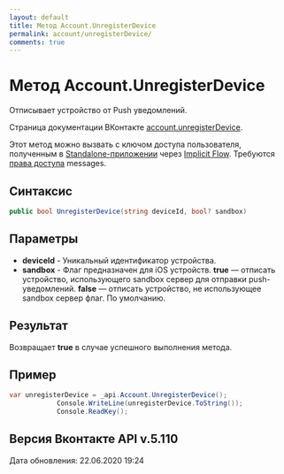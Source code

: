 ```yaml
---
layout: default
title: Метод Account.UnregisterDevice
permalink: account/unregisterDevice/
comments: true
---
```

# Метод Account.UnregisterDevice
Отписывает устройство от Push уведомлений.

Страница документации ВКонтакте [account.unregisterDevice](https://vk.com/dev/account.unregisterDevice).

Этот метод можно вызвать с ключом доступа пользователя, полученным в [Standalone-приложении](https://vk.com/dev/standalone) через [Implicit Flow](https://vk.com/dev/implicit_flow_user).
Требуются [права доступа](https://vk.com/dev/permissions) messages.

## Синтаксис
``` csharp
public bool UnregisterDevice(string deviceId, bool? sandbox)
```

## Параметры
+ **deviceId** - Уникальный идентификатор устройства.
+ **sandbox** - Флаг предназначен для iOS устройств. 
**true** — отписать устройство, использующего sandbox сервер для отправки push-уведомлений. 
**false** — отписать устройство, не использующее sandbox сервер флаг. По умолчанию.

## Результат
Возвращает **true** в случае успешного выполнения метода.

## Пример
``` csharp
var unregisterDevice = _api.Account.UnregisterDevice();
            Console.WriteLine(unregisterDevice.ToString());
            Console.ReadKey();
```

## Версия Вконтакте API v.5.110
Дата обновления: 22.06.2020 19:24
